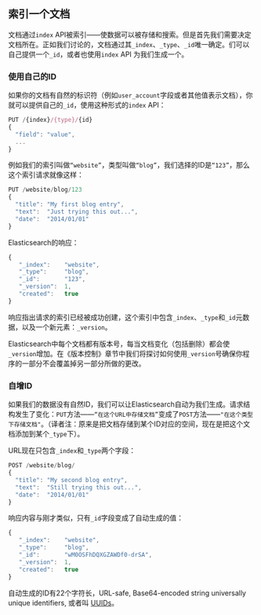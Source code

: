## 索引一个文档

文档通过`index` API被索引——使数据可以被存储和搜索。但是首先我们需要决定文档所在。正如我们讨论的，文档通过其`_index`、`_type`、`_id`唯一确定。们可以自己提供一个`_id`，或者也使用`index` API 为我们生成一个。

### 使用自己的ID

如果你的文档有自然的标识符（例如`user_account`字段或者其他值表示文档），你就可以提供自己的`_id`，使用这种形式的`index` API：

```Javascript
PUT /{index}/{type}/{id}
{
  "field": "value",
  ...
}
```

例如我们的索引叫做`“website”`，类型叫做`“blog”`，我们选择的ID是`“123”`，那么这个索引请求就像这样：

```Javascript
PUT /website/blog/123
{
  "title": "My first blog entry",
  "text":  "Just trying this out...",
  "date":  "2014/01/01"
}
```

Elasticsearch的响应：

```Javascript
{
   "_index":    "website",
   "_type":     "blog",
   "_id":       "123",
   "_version":  1,
   "created":   true
}
```

响应指出请求的索引已经被成功创建，这个索引中包含`_index`、`_type`和`_id`元数据，以及一个新元素：`_version`。

Elasticsearch中每个文档都有版本号，每当文档变化（包括删除）都会使`_version`增加。在《版本控制》章节中我们将探讨如何使用`_version`号确保你程序的一部分不会覆盖掉另一部分所做的更改。

### 自增ID

如果我们的数据没有自然ID，我们可以让Elasticsearch自动为我们生成。请求结构发生了变化：`PUT`方法——`“在这个URL中存储文档”`变成了`POST`方法——`"在这个类型下存储文档"`。（译者注：原来是把文档存储到某个ID对应的空间，现在是把这个文档添加到某个`_type`下）。

URL现在只包含`_index`和`_type`两个字段：

```Javascript
POST /website/blog/
{
  "title": "My second blog entry",
  "text":  "Still trying this out...",
  "date":  "2014/01/01"
}
```

响应内容与刚才类似，只有`_id`字段变成了自动生成的值：

```Javascript
{
   "_index":    "website",
   "_type":     "blog",
   "_id":       "wM0OSFhDQXGZAWDf0-drSA",
   "_version":  1,
   "created":   true
}
```

自动生成的ID有22个字符长，URL-safe, Base64-encoded string universally unique identifiers, 或者叫 [UUIDs](http://en.wikipedia.org/wiki/Uuid)。

